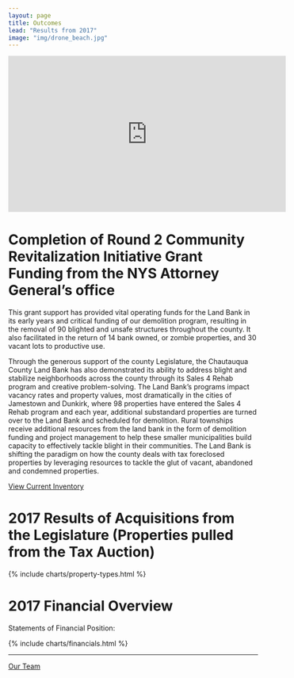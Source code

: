 ```yaml
---
layout: page
title: Outcomes
lead: "Results from 2017"
image: "img/drone_beach.jpg"
---
```

<iframe class="center-block video" width="560" height="315" src="https://www.youtube.com/embed/iq9xEV2Vu8c?rel=0&amp;showinfo=0" frameborder="0" allowfullscreen></iframe>

# Completion of Round 2 Community Revitalization Initiative Grant Funding from the NYS Attorney General’s office

This grant support has provided vital operating funds for the Land Bank in its early years and critical funding of our demolition program, resulting in the removal of 90 blighted and unsafe structures throughout the county. It also facilitated in the return of 14 bank owned, or zombie properties, and 30 vacant lots to productive use.

Through the generous support of the county Legislature, the Chautauqua County Land Bank has also demonstrated its ability to address blight and stabilize neighborhoods across the county through its Sales 4 Rehab program and creative problem-solving. The Land Bank’s programs impact vacancy rates and property values, most dramatically in the cities of Jamestown and Dunkirk, where 98 properties have entered the Sales 4 Rehab program and each year, additional substandard properties are turned over to the Land Bank and scheduled for demolition. Rural townships receive additional resources from the land bank in the form of demolition funding and project management to help these smaller municipalities build capacity to effectively tackle blight in their communities. The Land Bank is shifting the paradigm on how the county deals with tax foreclosed properties by leveraging resources to tackle the glut of vacant, abandoned and condemned properties.

<a href="https://chqlandbank.org/properties" target="blank" class="btn btn-default btn-lg center-block"><i class="fa fa-home"></i> View Current Inventory</a>

# 2017 Results of Acquisitions from the Legislature (Properties pulled from the Tax Auction)

{% include charts/property-types.html %}

# 2017 Financial Overview

Statements of Financial Position:

{% include charts/financials.html %}

<hr>

<a href="team" class="btn btn-default btn-lg center-block">Our Team <i class="fa fa-arrow-right"></i></a>
